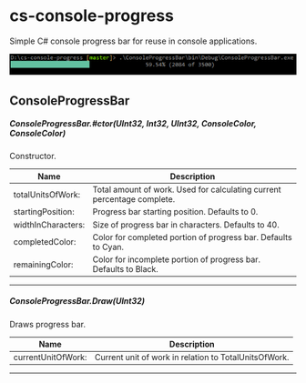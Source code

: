 # cs-console-progress
Simple C# console progress bar for reuse in console applications.

![Sample progress bar](/progressBarSample.png?raw=true "Sample progress bar")

## ConsoleProgressBar ##

##### ConsoleProgressBar.#ctor(UInt32, Int32, UInt32, ConsoleColor, ConsoleColor)

 Constructor. 

|Name | Description |
|-----|------|
|totalUnitsOfWork: |Total amount of work. Used for calculating current percentage complete.|
|startingPosition: |Progress bar starting position. Defaults to 0.|
|widthInCharacters: |Size of progress bar in characters. Defaults to 40.|
|completedColor: |Color for completed portion of progress bar. Defaults to Cyan.|
|remainingColor: |Color for incomplete portion of progress bar. Defaults to Black.|


---

##### ConsoleProgressBar.Draw(UInt32)

 Draws progress bar. 

|Name | Description |
|-----|------|
|currentUnitOfWork: |Current unit of work in relation to TotalUnitsOfWork.|

---
